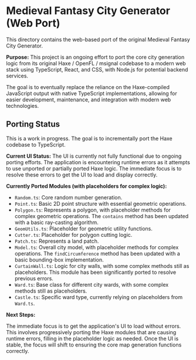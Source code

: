 # Medieval Fantasy City Generator (Web Port)

This directory contains the web-based port of the original Medieval Fantasy City Generator.

**Purpose:** This project is an ongoing effort to port the core city generation logic from its original Haxe / OpenFL / msignal codebase to a modern web stack using TypeScript, React, and CSS, with Node.js for potential backend services.

The goal is to eventually replace the reliance on the Haxe-compiled JavaScript output with native TypeScript implementations, allowing for easier development, maintenance, and integration with modern web technologies.

## Porting Status

This is a work in progress. The goal is to incrementally port the Haxe codebase to TypeScript.

**Current UI Status:** The UI is currently not fully functional due to ongoing porting efforts. The application is encountering runtime errors as it attempts to use unported or partially ported Haxe logic. The immediate focus is to resolve these errors to get the UI to load and display correctly.

**Currently Ported Modules (with placeholders for complex logic):**

*   `Random.ts`: Core random number generation.
*   `Point.ts`: Basic 2D point structure with essential geometric operations.
*   `Polygon.ts`: Represents a polygon, with placeholder methods for complex geometric operations. The `contains` method has been updated with a basic ray-casting algorithm.
*   `GeomUtils.ts`: Placeholder for geometric utility functions.
*   `Cutter.ts`: Placeholder for polygon cutting logic.
*   `Patch.ts`: Represents a land patch.
*   `Model.ts`: Overall city model, with placeholder methods for complex operations. The `findCircumference` method has been updated with a basic bounding-box implementation.
*   `CurtainWall.ts`: Logic for city walls, with some complex methods still as placeholders. This module has been significantly ported to resolve previous errors.
*   `Ward.ts`: Base class for different city wards, with some complex methods still as placeholders.
*   `Castle.ts`: Specific ward type, currently relying on placeholders from `Ward.ts`.

**Next Steps:**

The immediate focus is to get the application's UI to load without errors. This involves progressively porting the Haxe modules that are causing runtime errors, filling in the placeholder logic as needed. Once the UI is stable, the focus will shift to ensuring the core map generation functions correctly.
